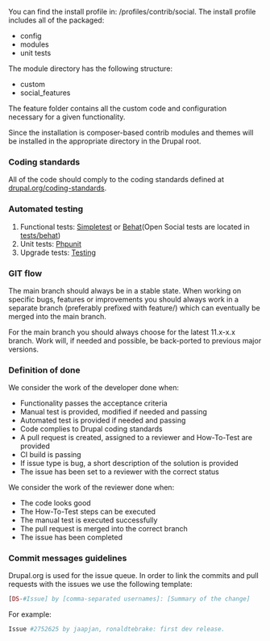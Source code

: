 You can find the install profile in: /profiles/contrib/social. The install profile includes all of the packaged:

* config
* modules
* unit tests

The module directory has the following structure:

* custom
* social\_features

The feature folder contains all the custom code and configuration necessary for a given functionality.

Since the installation is composer-based contrib modules and themes will be installed in the appropriate directory in the Drupal root.

### Coding standards

All of the code should comply to the coding standards defined at [drupal.org/coding-standards](https://www.drupal.org/coding-standards).

### Automated testing

1. Functional tests: [Simpletest](https://www.drupal.org/simpletest) or [Behat](http://docs.behat.org/en/v3.0/)(Open Social tests are located in [tests/behat](https://github.com/goalgorilla/open%5Fsocial/tree/8.x-1.x/tests/behat))
2. Unit tests: [Phpunit](https://www.drupal.org/phpunit)
3. Upgrade tests: [Testing](https://www.drupal.org/node/1429136)

### GIT flow

The main branch should always be in a stable state. When working on specific bugs, features or improvements you should always work in a separate branch (preferably prefixed with feature/) which can eventually be merged into the main branch.

For the main branch you should always choose for the latest 11.x-x.x branch. Work will, if needed and possible, be back-ported to previous major versions.

### Definition of done

We consider the work of the developer done when:

* Functionality passes the acceptance criteria
* Manual test is provided, modified if needed and passing
* Automated test is provided if needed and passing
* Code complies to Drupal coding standards
* A pull request is created, assigned to a reviewer and How-To-Test are provided
* CI build is passing
* If issue type is bug, a short description of the solution is provided
* The issue has been set to a reviewer with the correct status

We consider the work of the reviewer done when:

* The code looks good
* The How-To-Test steps can be executed
* The manual test is executed successfully
* The pull request is merged into the correct branch
* The issue has been completed

### Commit messages guidelines

Drupal.org is used for the issue queue. In order to link the commits and pull requests with the issues we use the following template:

```php
[DS-#Issue] by [comma-separated usernames]: [Summary of the change]

```

For example:

```php
Issue #2752625 by jaapjan, ronaldtebrake: first dev release.
```